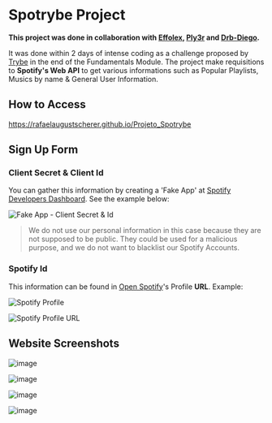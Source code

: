 # Spotrybe Project

**This project was done in collaboration with [Effolex](https://github.com/Effolex/), [Ply3r](https://github.com/Ply3r) and [Drb-Diego](https://github.com/Drb-Diego).**  

It was done within 2 days of intense coding as a challenge proposed by [Trybe](https://github.com/betrybe) in the end of the Fundamentals Module. 
The project make requisitions to **Spotify's Web API** to get various informations such as Popular Playlists, Musics by name & General User Information.

## How to Access
https://rafaelaugustscherer.github.io/Projeto_Spotrybe

## Sign Up Form

### Client Secret & Client Id
You can gather this information by creating a 'Fake App' at [Spotify Developers Dashboard](https://developer.spotify.com/dashboard/applications). See the example below:

![Fake App - Client Secret & Id](https://user-images.githubusercontent.com/63076243/135686775-3bd89f61-fb84-44fd-91d3-4cb53307a42d.png)

> We do not use our personal information in this case because they are not supposed to be public. They could be used for a malicious purpose, and we do not want to blacklist our Spotify Accounts.

### Spotify Id
This information can be found in [Open Spotify](https://open.spotify.com/)'s Profile **URL**. Example:

![Spotify Profile](https://user-images.githubusercontent.com/63076243/135687585-71b46d03-8e75-4fb3-805f-c47ffc4b9b56.png)

![Spotify Profile URL](https://user-images.githubusercontent.com/63076243/135687709-318d1327-03d4-4601-aacc-1e3b863ee0cd.png)

## Website Screenshots


![image](https://user-images.githubusercontent.com/63076243/135687872-02dbf6f1-6bd3-4f37-98b4-f2ca2d3c7a94.png)

![image](https://user-images.githubusercontent.com/63076243/135688163-2e7caa9a-ca2a-41c6-872e-528857dbbc7f.png)

![image](https://user-images.githubusercontent.com/63076243/135688273-326d3d97-7f76-4672-b6f9-53ea027473ce.png)

![image](https://user-images.githubusercontent.com/63076243/135688301-15094ed8-ceec-44ac-bd1e-0eeb59657e48.png)
